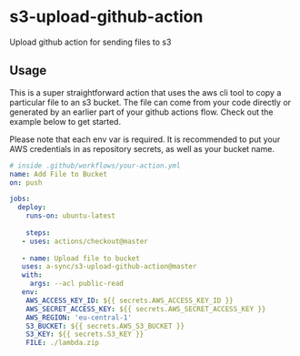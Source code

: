 # s3-upload-github-action
Upload github action for sending files to s3

## Usage

This is a super straightforward action that uses the aws cli tool to copy a particular file to an s3 bucket. The file can come from your code directly or generated by an earlier part of your github actions flow. Check out the example below to get started.

Please note that each env var is required. It is recommended to put your AWS credentials in as repository secrets, as well as your bucket name.

```yaml
# inside .github/workflows/your-action.yml
name: Add File to Bucket
on: push

jobs:
  deploy:
    runs-on: ubuntu-latest
    
    steps:
   - uses: actions/checkout@master
   
   - name: Upload file to bucket
   uses: a-sync/s3-upload-github-action@master
   with:
     args: --acl public-read
   env:
    AWS_ACCESS_KEY_ID: ${{ secrets.AWS_ACCESS_KEY_ID }}
    AWS_SECRET_ACCESS_KEY: ${{ secrets.AWS_SECRET_ACCESS_KEY }}
    AWS_REGION: 'eu-central-1'
    S3_BUCKET: ${{ secrets.AWS_S3_BUCKET }}
    S3_KEY: ${{ secrets.S3_KEY }}
    FILE: ./lambda.zip
```
